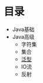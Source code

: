 <!-- vscode-markdown-toc -->

<!-- vscode-markdown-toc-config
	numbering=true
	autoSave=true
	/vscode-markdown-toc-config -->
<!-- /vscode-markdown-toc -->

# 目录
- Java基础  
- Java高级
    - 字符集  
    - 集合  
    - [泛型](https://github.com/ZHI-JIU/JavaBasic/blob/main/Generic/README.md)
    - IO流
    - 反射
    
